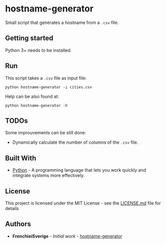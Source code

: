 # hostname-generator

Small script that generates a hostname from a `.csv` file.

## Getting started

Python 3+ needs to be installed.

## Run

This script takes a `.csv` file as input file:
```
python hostname-generator -i cities.csv
```

Help can be also found at:
```
python hostname-generator -h
```

## TODOs

Some improuvements can be still done:
* Dynamically calculate the number of columns of the `.csv` file.


## Built With

* [Python](https://www.python.org/) - A programming language that lets you work quickly and integrate systems more effectively.

## License

This project is licensed under the MIT License - see the [LICENSE.md](LICENSE.md) file for details

## Authors

* **FrenchieiSverige** - *Initial work* - [hostname-generator](https://github.com/frenchieisverige)

